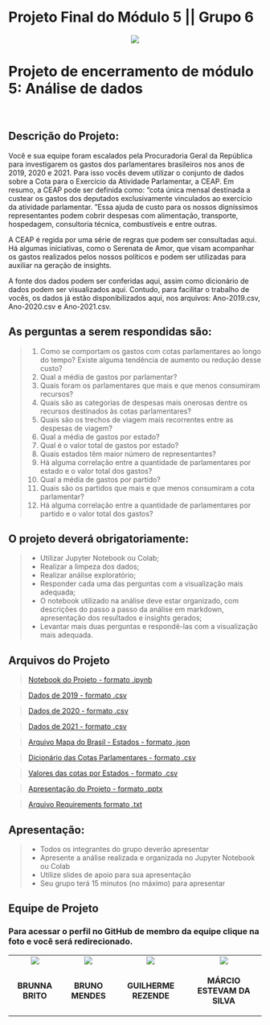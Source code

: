 # Projeto Final do Módulo 5 || Grupo 6

<p align="center"><img src="https://static.wixstatic.com/media/fa559d_86fb6a1d1ff143a7897d623304d1dc31~mv2.jpg/v1/fill/w_800,h_400,al_c,q_80,usm_0.66_1.00_0.01/capa%20apresenta%C3%A7%C3%A3o.webp"></p>
  
<h1>Projeto de encerramento de módulo 5: Análise de dados</h1>
<br>
<h2>Descrição do Projeto:</h2>

<p>Você e sua equipe foram escalados pela Procuradoria Geral da República
para investigarem os gastos dos parlamentares brasileiros nos anos de
2019, 2020 e 2021. Para isso vocês devem utilizar o conjunto de dados
sobre a Cota para o Exercício da Atividade Parlamentar, a CEAP. Em
resumo, a CEAP pode ser definida como: “cota única mensal destinada a
custear os gastos dos deputados exclusivamente vinculados ao exercício
da atividade parlamentar. ”Essa ajuda de custo para os nossos
digníssimos representantes podem cobrir despesas com alimentação,
transporte, hospedagem, consultoria técnica, combustíveis e entre outras.</p>

<p>A CEAP é regida por uma série de regras que podem ser consultadas aqui.
Há algumas iniciativas, como o Serenata de Amor, que visam acompanhar
os gastos realizados pelos nossos políticos e podem ser utilizadas para
auxiliar na geração de insights.</p>
<p>A fonte dos dados podem ser conferidas aqui, assim como dicionário de
dados podem ser visualizados aqui. Contudo, para facilitar o trabalho de
vocês, os dados já estão disponibilizados aqui, nos arquivos: Ano-2019.csv, Ano-2020.csv e Ano-2021.csv.</p> 

<h2>As perguntas a serem respondidas são:</h2>

>1. Como se comportam os gastos com cotas parlamentares ao longo
do tempo? Existe alguma tendência de aumento ou redução desse
custo?
>2. Qual a média de gastos por parlamentar?
>3. Quais foram os parlamentares que mais e que menos consumiram
recursos?
>4. Quais são as categorias de despesas mais onerosas dentre os
recursos destinados às cotas parlamentares?
>5. Quais são os trechos de viagem mais recorrentes entre as despesas
de viagem?
>6. Qual a média de gastos por estado?
>7. Qual é o valor total de gastos por estado?
>8. Quais estados têm maior número de representantes?
>9. Há alguma correlação entre a quantidade de parlamentares por
estado e o valor total dos gastos?
>10. Qual a média de gastos por partido?
>11. Quais são os partidos que mais e que menos consumiram a
cota parlamentar?
>12. Há alguma correlação entre a quantidade de parlamentares
por partido e o valor total dos gastos?

<h2>O projeto deverá obrigatoriamente:</h2>

>* Utilizar Jupyter Notebook ou Colab;
>* Realizar a limpeza dos dados;
>* Realizar análise exploratório;
>* Responder cada uma das perguntas com a visualização mais adequada;
>* O notebook utilizado na análise deve estar organizado, com descrições
do passo a passo da análise em markdown, apresentação dos resultados e
insights gerados;
>* Levantar mais duas perguntas e respondê-las com a visualização mais
adequada.

<h2>Arquivos do Projeto</h2>

><a href="https://github.com/LeGuigs/ProjetoFinal_Modulo5/blob/main/projeto-mod-5-resilia%20versao%2020%20-%20red.ipynb" target="_blank">Notebook do Projeto - formato .ipynb</a>

><a href="https://github.com/LeGuigs/ProjetoFinal_Modulo5/blob/main/Ano-2019.csv" target="_blank">Dados de 2019 - formato .csv</a>

><a href="https://github.com/LeGuigs/ProjetoFinal_Modulo5/blob/main/Ano-2020.csv" target="_blank">Dados de 2020 - formato .csv</a>

><a href="https://github.com/LeGuigs/ProjetoFinal_Modulo5/blob/main/Ano-2021.csv" target="_blank">Dados de 2021 - formato .csv</a>

><a href="https://github.com/LeGuigs/ProjetoFinal_Modulo5/blob/main/brasil_estados.json" target="_blank">Arquivo Mapa do Brasil - Estados - formato .json</a>

><a href="https://github.com/LeGuigs/ProjetoFinal_Modulo5/blob/main/dicio_cotaP.csv" target="_blank">Dicionário das Cotas Parlamentares - formato .csv</a>

><a href="https://github.com/LeGuigs/ProjetoFinal_Modulo5/blob/main/dicio_cotaP.csv" target="_blank">Valores das cotas por Estados - formato .csv</a>

><a href="https://github.com/LeGuigs/ProjetoFinal_Modulo5/blob/main/Apresenta%C3%A7%C3%A3o%20de%20Projeto%20M5.pptx" target="_blank">Apresentação do Projeto - formato .pptx</a>

><a href="https://github.com/LeGuigs/ProjetoFinal_Modulo5/blob/main/requirements.txt" target="_blank">Arquivo Requirements formato .txt</a>
  
<h2>Apresentação:</h2>

>* Todos os integrantes do grupo deverão apresentar
>* Apresente a análise realizada e organizada no Jupyter Notebook ou
Colab
>* Utilize slides de apoio para sua apresentação 
>* Seu grupo terá 15 minutos (no máximo) para apresentar

<h2>Equipe de Projeto</h2>

<h3>Para acessar o perfil no GitHub de membro da equipe clique na foto e você será redirecionado.</h3>
<table align="center">
    <tr align="center">        
    <td><a href="https://github.com/brunnabrito" target="_blank"><img src="https://static.wixstatic.com/media/fa559d_275fb06150274d13bde17fdbf80da91a~mv2.jpg/v1/fill/w_189,h_192,al_c,q_80,usm_0.66_1.00_0.01/brunna%20brito.webp"></a></td>        
    <td><a href="https://github.com/Brunoka02" target="_blank"><img src="https://static.wixstatic.com/media/fa559d_190a4c67a3854281aa506cfe95138675~mv2.jpg/v1/crop/x_0,y_0,w_403,h_421/fill/w_189,h_192,al_c,q_80,usm_0.66_1.00_0.01/bruno%20mendes.webp"></a></td>        
    <td><a href="https://github.com/LeGuigs" target="_blank"><img src="https://static.wixstatic.com/media/fa559d_37bb896ff8e249b183678008b682559b~mv2.jpg/v1/fill/w_189,h_192,al_c,q_80,usm_0.66_1.00_0.01/Guilherme%20resende.webp"></a></td>        
    <td><a href="https://github.com/Mestevam1976" target="_blank"><img src="https://static.wixstatic.com/media/fa559d_fa2cf4ccc63e4aa6b4139bd9fd83a54c~mv2.jpg/v1/crop/x_74,y_0,w_550,h_595/fill/w_189,h_192,al_c,q_80,usm_0.66_1.00_0.01/marcio.webp"></a></td>        
    </tr>    
    <tr align="center">
        <td><p align="center"><b>BRUNNA BRITO</b></p></td>
        <td><p align="center"><b>BRUNO MENDES</b></p></td>
        <td><p align="center"><b>GUILHERME REZENDE</b></p></td>
        <td><p align="center"><b>MÁRCIO ESTEVAM DA SILVA</b></p></td>        
</table>
    
   
